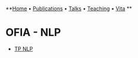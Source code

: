 **[Home](index.md) • [Publications](publications.md) • [Talks](talks.md) • [Teaching](teaching.md) • [Vita](cv.md) **

# OFIA - NLP

- [TP NLP](https://colab.research.google.com/drive/11Gnt51LC5Ydzc4A1tYmv25BXW4IkiOmS?usp=sharing)
